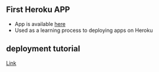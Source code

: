 ## First Heroku APP
* App is available [here](https://web-emeka.herokuapp.com/)
* Used as a learning process to deploying apps on Heroku

## deployment tutorial
[Link](https://www.youtube.com/watch?v=sqJSdJbOOU0)